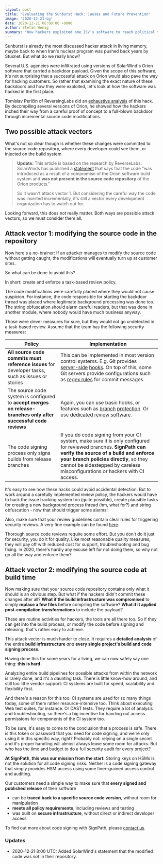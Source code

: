 ```yaml
---
layout: post
title: "Evaluating the Sunburst Hack: Causes and Future Prevention"
image: '2020-12-21-bg'
date: 2020-12-21 08:00:00 +0000
author: Stefan Wenig
summary: "How hackers exploited one ISV's software to reach political targets - and how software industry practices need to improve"
---
```


Sunburst is already the most discussed hacker attack in living memory, maybe back to when Iran's nuclear program was pushed back years by Stuxnet. But what do we really know?

Several U.S. agencies were infiltrated using versions of SolarWind's Orion software that carried a backdoor payload. Given the scope of this software, it's not surprising that a successful attack on Orion would also pave the way for hacking customers. So rather that examining the exact nature of these backdoors and how they were exploited, let's look at how the software was hacked in the first place.

Tomislav Peričin of ReversingLabs did an [exhaustive analysis](https://blog.reversinglabs.com/blog/sunburst-the-next-level-of-stealth) of this hack. By decompiling several versions of Orion, he showed how the hackers inched their way from a careful proof of concept to a full-blown backdoor through incremental source code modifications.

## Two possible attack vectors

What's not so clear though is whether these changes were committed to the source code repository, where every developer could see them, or injected on the build system.

> **Update:** This article is based on the research by ReverseLabs. SolarWinds has published a [statement](https://sec.report/Document/0001628280-20-017451/) that says that the code "was introduced as a result of a compromise of the Orion software build system and **was not present in the source code repository** of the Orion products."
>
> So it wasn't attack vector 1. But considering the careful way the code was inserted incrementally, it's still a vector every development organization has to watch out for.

Looking forward, this does not really matter. Both ways are possible attack vectors, so we must consider them all.

## Attack vector 1: modifying the source code in the repository

Now here's a no-brainer: If an attacker manages to modify the source code without getting caught, the modifications will eventually turn up at customer sites.

So what can be done to avoid this?

In short: create and enforce a task-based review policy.

The code modifications were carefully placed where they would not cause suspicion. For instance, the code responsible for starting the backdoor thread was placed where legitimate background processing was done too. The string obfuscation should alarm careful readers, but that was done in another module, where nobody would have much business anyway.

Those were clever measures for sure, but they would not go undetected in a task-based review. Assume that the team has the following security measures:

| Policy | Implementation |
|--------|----------------|
| **All source code commits must reference issues** for developer tasks, such as issues or stories | This can be implemented in most version control systems. E.g. Git provides [server-side](https://git-scm.com/book/en/v2/Customizing-Git-An-Example-Git-Enforced-Policy) [hooks](https://stackoverflow.com/questions/14151775/how-do-i-set-a-pattern-for-git-commit-messages). On top of this, some Git servers provide configurations such as [regex rules](https://docs.gitlab.com/ee/push_rules/push_rules.html#commit-messages-with-a-specific-reference) for commit messages. 
| The source code system is configured to **accept merges on release-branches only after successful code reviews** | Again, you can use basic hooks, or features such as [branch](https://docs.github.com/en/free-pro-team@latest/github/administering-a-repository/configuring-protected-branches) [protection](https://docs.gitlab.com/ee/user/project/protected_branches.html). Or use [dedicated review software](https://en.wikipedia.org/wiki/List_of_tools_for_code_review).
| The code signing process only signs builds from release branches | If you do code signing from your CI system, make sure it is only configured for reviewed branches. **SignPath can verify the source of a build and enforce your branch policies directly**, so they cannot be sidestepped by careless misconfigurations or hackers with CI access.

It's easy to see how these hacks could avoid accidental detection. But to work around a carefully implemented review policy, the hackers would have to hack the issue tracking system too (quite possible), create plausible tasks for creating a new background process thread (hm, what for?) and string obfuscation - now that should trigger some alarms!

Also, make sure that your review guidelines contain clear rules for triggering security reviews. A very fine example can be found [here](https://docs.gitlab.com/ee/development/code_review.html).

Thorough source code reviews require some effort. But you don't do it just for security, you do it for quality. Like most reasonable quality measures, they will pay off with reduced cost for support, troubleshooting and bug fixing. In 2020, there's hardly any excuse left for not doing them, so why not go all the way and enforce them?

## Attack vector 2: modifying the source code at build time

Now making sure that your source code repository contains only what it should is an obvious step. But what if the hackers didn't commit these changes after all? **What if the build infrastructure was compromised** to simply **replace a few files** before compiling the software? **What if it applied post-compilation transformations** to include the payload? 

These are routine activities for hackers, the tools are all there too. So if they can get into the build process, or modify the code before signing and releasing, that's rather easy to achieve.

This attack vector is much harder to close. It requires a **detailed analysis** of the entire **build infrastructure** *and* **every single project's build and code signing process**.

Having done this for some years for a living, we can now safely say one thing: **this is hard.**

Analyzing entire build pipelines for possible attacks from within the network is rarely done, and it's a daunting task. There is little know-how around, and still too little vendor support: CI systems are built for speed, scalability and flexibility first.

And there's a reason for this too: CI systems are used for so many things today, some of them rather resource-intensive too. Think about executing Web test suites, for instance. Or DAST tests. They require a lot of analysis and troubleshooting, so there's a big incentive for handing out access permissions for components of the CI system too.

To be sure, it's easy to come to the conclusion that a process is safe. There is this token or password that you need for code signing, and we're only using it in this specific way, right? Probably not: relying on a single secret and it's proper handling will almost always leave some room for attacks. But who has the time and budget to do a full security audit for every project?

**At SignPath, this was our mission from the start:** Storing keys on HSMs is not the solution for all code signing risks. Neither is a code signing gateway that simply provides HSM access using some finer-grained access control and auditing.

Our customers need a simple way to make sure that **every signed and published release** of their software

* can be **traced back to a specific source code version**, without room for manipulation
* **meets all policy requirements**, including reviews and testing
* was built on **secure infrastructure**, without direct or indirect developer access

To find out more about code signing with SignPath, please [contact us](mailto:sales@signpath.io). 

### Updates
* 2020-12-21 8:00 UTC: Added SolarWind's statement that the modified code was *not* in their repository.